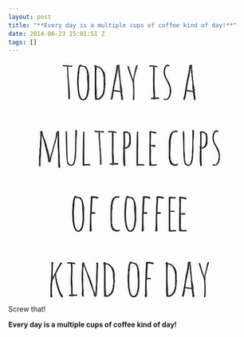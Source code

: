 ```yaml
---
layout: post
title: "**Every day is a multiple cups of coffee kind of day!**"
date: 2014-06-23 15:01:51 Z
tags: []
---
```

![](/media/2014/06/89659120628.jpg)
Screw that!

**Every day is a multiple cups of coffee kind of day!**
